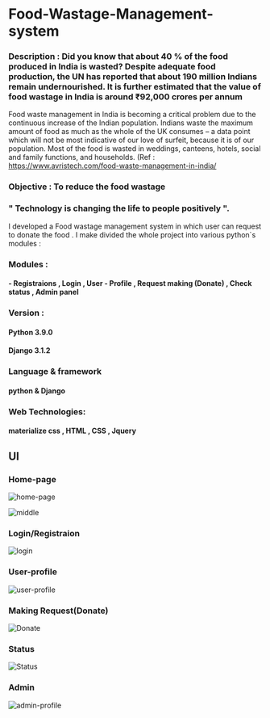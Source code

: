# Food-Wastage-Management-system

### Description : Did you know that about 40 % of the food produced in India is wasted? Despite adequate food production, the UN has reported that about 190 million Indians remain undernourished. It is further estimated that the value of food wastage in India is around ₹92,000 crores per annum


Food waste management in India is becoming a critical problem due to the continuous increase of the Indian population. Indians waste the maximum amount of food as much as the whole of the UK consumes – a data point which will not be most indicative of our love of surfeit, because it is of our population. Most of the food is wasted in weddings, canteens, hotels, social and family functions, and households.
(Ref : https://www.avristech.com/food-waste-management-in-india/

### Objective : To reduce the food wastage 
### " Technology is changing the life to people positively ".
I developed a Food wastage management system in which user can request to donate the food .
I make divided the whole project into various python`s modules :

### Modules :
#### - Registraions , Login , User - Profile , Request making (Donate) , Check status , Admin panel

### Version :
#### Python 3.9.0
#### Django 3.1.2

### Language & framework
#### python & Django
### Web Technologies:
#### materialize css  , HTML , CSS , Jquery

## UI
### Home-page
![home-page](https://user-images.githubusercontent.com/45984646/159151764-7ed69edf-92af-4546-880f-51986a9fb61d.JPG)


![middle](https://user-images.githubusercontent.com/45984646/159151797-eab92564-d49b-451f-8284-78a52d0af86f.JPG)

### Login/Registraion 

![login](https://user-images.githubusercontent.com/45984646/159151828-d2d91bd1-0cc1-49d9-901e-689297b292dd.JPG)

### User-profile

![user-profile](https://user-images.githubusercontent.com/45984646/159151851-7f7578b1-d8ef-4a59-a9f2-64c70ce775d0.JPG)

### Making Request(Donate)

![Donate](https://user-images.githubusercontent.com/45984646/159151869-4ec87783-2661-4eb2-b999-9ed985d1e9a9.JPG)

### Status

![Status](https://user-images.githubusercontent.com/45984646/159151896-c77df269-9a76-4254-b3df-6fedecc2021c.JPG)

### Admin

![admin-profile](https://user-images.githubusercontent.com/45984646/159151918-3e05860f-3a04-48f5-92c3-f3b3cbb2abd5.JPG)













